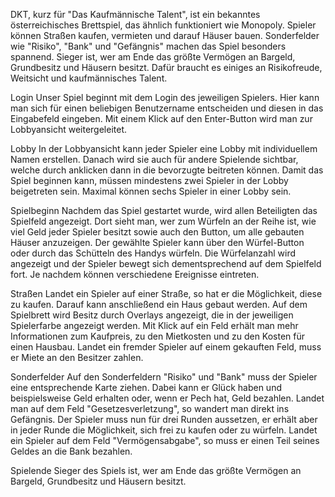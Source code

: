 DKT, kurz für "Das Kaufmännische Talent", ist ein bekanntes österreichisches Brettspiel, das ähnlich funktioniert wie Monopoly. Spieler können Straßen kaufen, vermieten und darauf Häuser bauen. Sonderfelder wie "Risiko", "Bank" und "Gefängnis" machen das Spiel besonders spannend. Sieger ist, wer am Ende das größte Vermögen an Bargeld, Grundbesitz und Häusern besitzt. Dafür braucht es einiges an Risikofreude, Weitsicht und kaufmännisches Talent.

Login
Unser Spiel beginnt mit dem Login des jeweiligen Spielers. Hier kann man sich für einen beliebigen Benutzername entscheiden und diesen in das Eingabefeld eingeben. Mit einem Klick auf den Enter-Button wird man zur Lobbyansicht weitergeleitet.

Lobby
In der Lobbyansicht kann jeder Spieler eine Lobby mit individuellem Namen erstellen. Danach wird sie auch für andere Spielende sichtbar, welche durch anklicken dann in die bevorzugte beitreten können. Damit das Spiel beginnen kann, müssen mindestens zwei Spieler in der Lobby beigetreten sein. Maximal können sechs Spieler in einer Lobby sein.

Spielbeginn
Nachdem das Spiel gestartet wurde, wird allen Beteiligten das Spielfeld angezeigt. Dort sieht man, wer zum Würfeln an der Reihe ist, wie viel Geld jeder Spieler besitzt sowie auch den Button, um alle gebauten Häuser anzuzeigen. Der gewählte Spieler kann über den Würfel-Button oder durch das Schütteln des Handys würfeln. Die Würfelanzahl wird angezeigt und der Spieler bewegt sich dementsprechend auf dem Spielfeld fort. Je nachdem können verschiedene Ereignisse eintreten.

Straßen
Landet ein Spieler auf einer Straße, so hat er die Möglichkeit, diese zu kaufen. Darauf kann anschließend ein Haus gebaut werden. Auf dem Spielbrett wird Besitz durch Overlays angezeigt, die in der jeweiligen Spielerfarbe angezeigt werden. Mit Klick auf ein Feld erhält man mehr Informationen zum Kaufpreis, zu den Mietkosten und zu den Kosten für einen Hausbau. Landet ein fremder Spieler auf einem gekauften Feld, muss er Miete an den Besitzer zahlen.

Sonderfelder
Auf den Sonderfeldern "Risiko" und "Bank" muss der Spieler eine entsprechende Karte ziehen. Dabei kann er Glück haben und beispielsweise Geld erhalten oder, wenn er Pech hat, Geld bezahlen. Landet man auf dem Feld "Gesetzesverletzung", so wandert man direkt ins Gefängnis. Der Spieler muss nun für drei Runden aussetzen, er erhält aber in jeder Runde die Möglichkeit, sich frei zu kaufen oder zu würfeln. Landet ein Spieler auf dem Feld "Vermögensabgabe", so muss er einen Teil seines Geldes an die Bank bezahlen.

Spielende
Sieger des Spiels ist, wer am Ende das größte Vermögen an Bargeld, Grundbesitz und Häusern besitzt.
